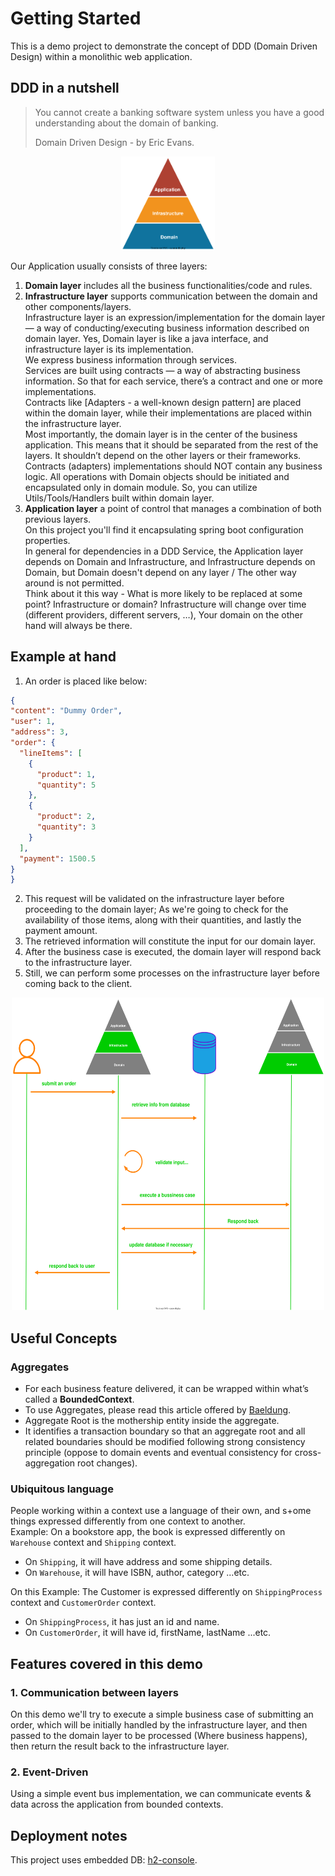 # Getting Started

This is a demo project to demonstrate the concept of DDD (Domain Driven Design)
within a monolithic web application.

## DDD in a nutshell

<blockquote><p>You cannot create a banking software system unless you have a good understanding about the domain of banking.</p>
<p>Domain Driven Design - by Eric Evans.</p>
</blockquote>

<p align="center">
<img height="150" src="ddd_info.svg" width="150"/>
</p>


Our Application usually consists of three layers:

1. **Domain layer** includes all the business functionalities/code and rules.
2. **Infrastructure layer** supports communication between the domain and other components/layers.  
   Infrastructure layer is an expression/implementation for the domain layer —
   a way of conducting/executing business information described on domain layer.
   Yes, Domain layer is like a java interface, and infrastructure layer is its implementation.  
   We express business information through services.  
   Services are built using contracts — a way of abstracting business information.
   So that for each service, there’s a contract and one or more implementations.  
   Contracts like [Adapters - a well-known design pattern] are placed within the domain layer,
   while their implementations are placed within the infrastructure layer.  
   Most importantly, the domain layer is in the center of the business application.
   This means that it should be separated from the rest of the layers.
   It shouldn’t depend on the other layers or their frameworks.
   Contracts (adapters) implementations should NOT contain any business logic.
   All operations with Domain objects should be initiated and encapsulated only in domain module.
   So, you can utilize Utils/Tools/Handlers built within domain layer.
3. **Application layer** a point of control that manages a combination of both previous layers.  
   On this project you'll find it encapsulating spring boot configuration properties.   
   In general for dependencies in a DDD Service, the Application layer depends on Domain and Infrastructure,
   and Infrastructure depends on Domain, but Domain doesn't depend on any layer / The other way around is not
   permitted.  
   Think about it this way - What is more likely to be replaced at some point? Infrastructure or domain?
   Infrastructure will change over time (different providers, different servers, …),
   Your domain on the other hand will always be there.

## Example at hand

1. An order is placed like below:

  ```json
  {
  "content": "Dummy Order",
  "user": 1,
  "address": 3,
  "order": {
    "lineItems": [
      {
        "product": 1,
        "quantity": 5
      },
      {
        "product": 2,
        "quantity": 3
      }
    ],
    "payment": 1500.5
  }
}
  ```

2. This request will be validated on the infrastructure layer before proceeding to the domain layer;
   As we're going to check for the availability of those items,
   along with their quantities, and lastly the payment amount.
3. The retrieved information will constitute the input for our domain layer.
4. After the business case is executed, the domain layer will respond back to the infrastructure layer.
5. Still, we can perform some processes on the infrastructure layer before coming back to the client.

<p align="center">
<img height="500" src="ddd.example.svg" width="500"/>
</p>

## Useful Concepts

### Aggregates

* For each business feature delivered, it can be wrapped within what’s called a **BoundedContext**.
* To use Aggregates, please read this article offered
  by [Baeldung](https://baeldung.com/java-modules-ddd-bounded-contexts).
* Aggregate Root is the mothership entity inside the aggregate.
* It identifies a transaction boundary so that an aggregate root and all related boundaries
  should be modified following strong consistency principle (oppose to domain events
  and eventual consistency for cross-aggregation root changes).

### Ubiquitous language

People working within a context use a language of their own, and s+ome things expressed differently from one context to
another.  
Example: On a bookstore app, the book is expressed differently on `Warehouse` context and `Shipping` context.

- On `Shipping`, it will have address and some shipping details.
- On `Warehouse`, it will have ISBN, author, category ...etc.

On this Example: The Customer is expressed differently on `ShippingProcess`
context and `CustomerOrder` context.

- On `ShippingProcess`, it has just an id and name.
- On `CustomerOrder`, it will have id, firstName, lastName ...etc.

## Features covered in this demo

### 1. Communication between layers

On this demo we'll try to execute a simple business case of submitting an order,
which will be initially handled by the infrastructure layer,
and then passed to the domain layer to be processed (Where business happens),
then return the result back to the infrastructure layer.

### 2. Event-Driven

Using a simple event bus implementation,
we can communicate events & data across the application from bounded contexts.

## Deployment notes

This project uses embedded DB: [h2-console](http://localhost:8081/h2-console).
